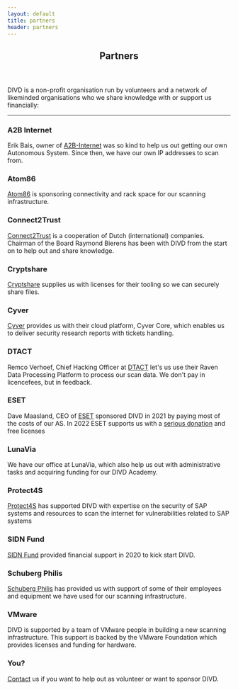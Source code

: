 ```yaml
---
layout: default
title: partners
header: partners
---
```

<header>
	<h2>Partners</h2>
</header>
DIVD is a non-profit organisation run by volunteers and a network of likeminded organisations who we share knowledge with or support us financially:
<hr>

### A2B Internet
Erik Bais, owner of [A2B-Internet](https://www.a2b-internet.com) was so kind to help us out getting our own Autonomous System. Since then, we have our own IP addresses to scan from.

### Atom86
[Atom86](https://atom86.net/) is sponsoring connectivity and rack space for our scanning infrastructure.

### Connect2Trust
[Connect2Trust](https://www.connect2trust.nl) is a cooperation of Dutch (international) companies. Chairman of the Board Raymond Bierens has been with DIVD from the start on to help out and share knowledge.

### Cryptshare
[Cryptshare](https://www.cryptshare.com) supplies us with licenses for their tooling so we can securely share files.

### Cyver
[Cyver](https://cyver.io) provides us with their cloud platform, Cyver Core, which enables us to deliver security research reports with tickets handling.

### DTACT
Remco Verhoef, Chief Hacking Officer at [DTACT](https://dtact.com/) let's us use their Raven Data Processing Platform to process our scan data. We don't pay in licencefees, but in feedback.

### ESET
Dave Maasland, CEO of [ESET](https://www.eset.com/nl/) sponsored DIVD in 2021 by paying most of the costs of our AS. In 2022 ESET supports us with a [serious donation](/donate/#donations-banktransfer) and free licenses

### LunaVia
We have our office at LunaVia, which also help us out with administrative tasks and acquiring funding for our DIVD Academy.

### Protect4S

[Protect4S](https://www.protect4s.com/) has supported DIVD with expertise on the security of SAP systems and resources to scan the internet for vulnerabilities related to SAP systems

### SIDN Fund
[SIDN Fund](https://www.sidnfonds.nl/excerpt) provided financial support in 2020 to kick start DIVD.

### Schuberg Philis
[Schuberg Philis](https://www.schubergphilis.com) has provided us with support of some of their employees and equipment we have used for our scanning infrastructure.

### VMware
DIVD is supported by a team of VMware people in building a new scanning infrastructure. This support is backed by the VMware Foundation which provides licenses and funding for hardware.

### You?
[Contact](https://divd.nl/divd-nl/contact/) us if you want to help out as volunteer or want to sponsor DIVD.


